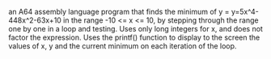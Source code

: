 an A64 assembly language program that finds the minimum of  y = y=5x^4-448x^2-63x+10 in the  range -10 <= x <= 10, 
by stepping through the range one by one in a loop and testing. Uses only long integers for x, and does not factor the expression. 
Uses the printf() function to display to the screen the values of x, y and the current minimum on each iteration of the loop.
